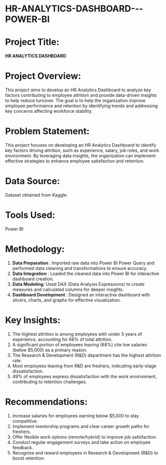 # HR-ANALYTICS-DASHBOARD---POWER-BI

# Project Title:
<B> HR ANALYTICS DASHBOARD </B>

# Project Overview:
This project aims to develop an HR Analytics Dashboard to analyze key factors contributing to employee attrition and provide data-driven insights to help reduce turnover. The goal is to help the organization improve employee performance and retention by identifying trends and addressing key concerns affecting workforce stability.

# Problem Statement:
This project focuses on developing an HR Analytics Dashboard to identify key factors driving attrition, such as experience, salary, job roles, and work environment. By leveraging data insights, the organization can implement effective strategies to enhance employee satisfaction and retention.
# Data Source:
Dataset obtained from Kaggle.

# Tools Used:
Power BI

# Methodology:
1. <B> Data Preparation </B>: Imported raw data into Power BI Power Query and performed data cleaning and transformations to ensure accuracy.
2. <B>Data Integration </B>: Loaded the cleaned data into Power BI for interactive dashboard creation.
3. <B> Data Modeling</B>: Used DAX (Data Analysis Expressions) to create measures and calculated columns for deeper insights.
5. <B>Dashboard Development </B>: Designed an interactive dashboard with slicers, charts, and graphs for effective visualization.
# Key Insights:
1. The highest attrition is among employees with under 5 years of experience, accounting for 68% of total attrition.
2. A significant portion of employees leaving (68%) cite low salaries (below $5,000) as a primary reason.
3. The Research & Development (R&D) department has the highest attrition rate.
4. Most employees leaving from R&D are freshers, indicating early-stage dissatisfaction.
5. 49% of employees express dissatisfaction with the work environment, contributing to retention challenges.
# Recommendations:
1. Increase salaries for employees earning below $5,000 to stay competitive.
2. Implement mentorship programs and clear career growth paths for freshers.
3. Offer flexible work options (remote/hybrid) to improve job satisfaction.
4. Conduct regular engagement surveys and take action on employee feedback.
5. Recognize and reward employees in Research & Development (R&D) to boost retention.
